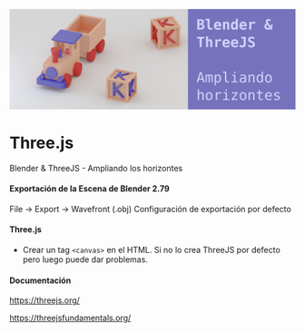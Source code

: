 ![Blender & ThreeJS - Ampliando los horizontes](/toys-readme.png)

# Three.js
Blender & ThreeJS - Ampliando los horizontes

#### Exportación de la Escena de Blender 2.79
File -> Export -> Wavefront (.obj)
Configuración de exportación por defecto

#### Three.js
- Crear un tag `<canvas>` en el HTML. Si no lo crea ThreeJS por defecto pero luego puede dar problemas.

#### Documentación
https://threejs.org/

https://threejsfundamentals.org/
